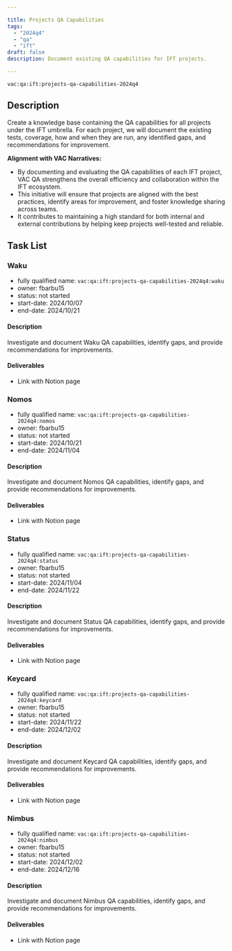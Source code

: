 ```yaml
---

title: Projects QA Capabilities  
tags:
  - "2024q4"
  - "qa"
  - "ift"  
draft: false  
description: Document existing QA capabilities for IFT projects.

---
```


`vac:qa:ift:projects-qa-capabilities-2024q4`

## Description  
Create a knowledge base containing the QA capabilities for all projects under the IFT umbrella. For each project, we will document the existing tests, coverage, how and when they are run, any identified gaps, and recommendations for improvement.

**Alignment with VAC Narratives:**  
- By documenting and evaluating the QA capabilities of each IFT project, VAC QA strengthens the overall efficiency and collaboration within the IFT ecosystem. 
- This initiative will ensure that projects are aligned with the best practices, identify areas for improvement, and foster knowledge sharing across teams. 
- It contributes to maintaining a high standard for both internal and external contributions by helping keep projects well-tested and reliable.


## Task List

### Waku

* fully qualified name: `vac:qa:ift:projects-qa-capabilities-2024q4:waku`
* owner: fbarbu15
* status: not started
* start-date: 2024/10/07
* end-date: 2024/10/21

#### Description  
Investigate and document Waku QA capabilities, identify gaps, and provide recommendations for improvements.

#### Deliverables  
* Link with Notion page

### Nomos

* fully qualified name: `vac:qa:ift:projects-qa-capabilities-2024q4:nomos`
* owner: fbarbu15
* status: not started
* start-date: 2024/10/21
* end-date: 2024/11/04

#### Description  
Investigate and document Nomos QA capabilities, identify gaps, and provide recommendations for improvements.

#### Deliverables  
* Link with Notion page

### Status

* fully qualified name: `vac:qa:ift:projects-qa-capabilities-2024q4:status`
* owner: fbarbu15
* status: not started
* start-date: 2024/11/04
* end-date: 2024/11/22

#### Description  
Investigate and document Status QA capabilities, identify gaps, and provide recommendations for improvements.

#### Deliverables  
* Link with Notion page

### Keycard

* fully qualified name: `vac:qa:ift:projects-qa-capabilities-2024q4:keycard`
* owner: fbarbu15
* status: not started
* start-date: 2024/11/22
* end-date: 2024/12/02

#### Description  
Investigate and document Keycard QA capabilities, identify gaps, and provide recommendations for improvements.

#### Deliverables  
* Link with Notion page

### Nimbus

* fully qualified name: `vac:qa:ift:projects-qa-capabilities-2024q4:nimbus`
* owner: fbarbu15
* status: not started
* start-date: 2024/12/02
* end-date: 2024/12/16

#### Description  
Investigate and document Nimbus QA capabilities, identify gaps, and provide recommendations for improvements.

#### Deliverables  
* Link with Notion page
